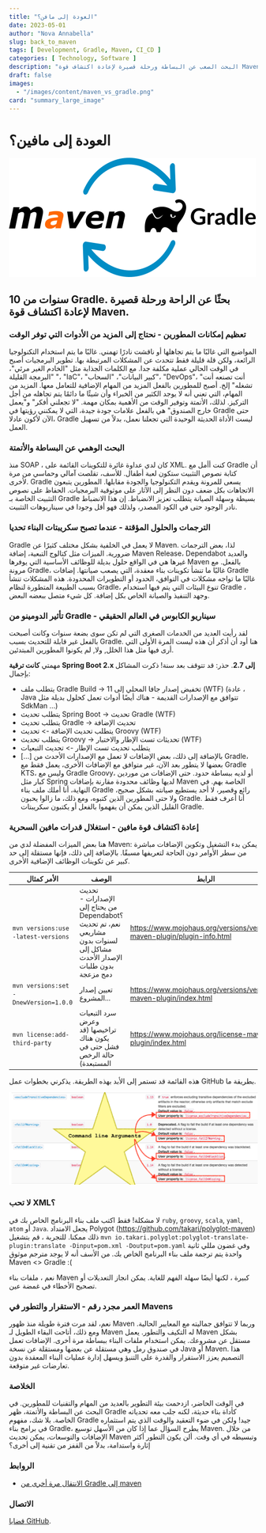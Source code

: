 ```yaml
---
title: "العودة إلى مافن؟"
date: 2023-05-01
author: "Nova Annabella"
slug: back_to_maven
tags: [ Development, Gradle, Maven, CI_CD ]
categories: [ Technology, Software ]
description: "البحث الصعب عن البساطة ورحلة قصيرة لإعادة اكتشاف قوة Maven."
draft: false
images:
  - "/images/content/maven_vs_gradle.png"
card: "summary_large_image"
---
```



# العودة إلى مافين؟

[![maven_vs_gradle](/images/content/maven_vs_gradle.png)](https://phauer.com/2018/moving-back-from-gradle-to-maven/)


## 10 سنوات من Gradle. بحثًا عن الراحة ورحلة قصيرة لإعادة اكتشاف قوة Maven.



### تعظيم إمكانات المطورين - نحتاج إلى المزيد من الأدوات التي توفر الوقت

المواضيع التي غالبًا ما يتم تجاهلها أو ناقشت نادرًا تهمني. غالبًا ما يتم استخدام التكنولوجيا الرائعة، ولكن قلة قليلة فقط
تتحدث عن المشكلات المرتبطة بها. تطوير البرمجيات أصبح في الوقت الحالي عملية مكلفة جدا. مع الكلمات الجذابة مثل "الخادم
الغير مرئي"، "البرمجة القليلة "، "IaC"، "كبير البيانات"، "السحاب"، "DevOps"، "أنت تصنعه أنت تشغله" إلخ. أصبح للمطورين
بالفعل المزيد من المهام الإضافية للتعامل معها. المزيد من المهام، التي تعني أنه لا يوجد الكثير من الخبراء وأن شيئًا ما
دائمًا يتم تجاهله من أجل التركيز. لذلك، الأتمتة وتوفير الوقت من الأهمية بمكان مهمة. "لا تجعلني أفكر" و"يعمل خارج
الصندوق" هي بالفعل علامات جودة جيدة، التي لا يمكنني رؤيتها في Gradle حتى الآن لأكون عادلا، Gradle ليست الأداة الحديثة
الوحيدة التي تجعلنا نعمل، بدلاً من تسهيل العمل.

### البحث الوهمي عن البساطة والأتمتة

منذ SOAP ، كان لدي عداوة غائرة للتكوينات القائمة على XML. كنت أأمل مع Gradle أن كتابة نصوص التثبيت ستكون لعبة أطفال.
للأسف، تقلصت آمالي وحماسي من مرة لأخرى. Gradle يسعى للمرونة ويقدم التكنولوجيا والجودة مقابلها. المطورين يتبعون الاتجاهات
بكل ضعف دون النظر إلى الآثار على موثوقية البرمجيات. الحفاظ على نصوص التثبيت الخاصة بـ Gradle بسيطة وسهلة الصيانة يتطلب
تعزيز الانضباط. إن هذا الانضباط نادر الوجود حتى في الكود المصدر، ولذلك فهو أقل وجودا في سيناريوهات التثبيت.

### الترجمات والحلول المؤقتة - عندما تصبح سكريبتات البناء تحديا

Gradle لا يعمل في الخلفية بشكل مختلف كثيرًا عن Maven. لذا، بعض الترجمات ضرورية. الميزات مثل كتالوج التبعية، إضافة Maven
Release، Dependabot والعديد غيرها هي في الواقع حلول بديلة للوظائف الأساسية التي يوفرها Maven بالفعل. مع مرونة Gradle،
غالبًا ما تنشأ تكوينات بناء معقدة، التي يصعب صيانتها. إضافات Gradle غالبًا ما تواجه مشكلات في التوافق، الحدود أو
التطويرات المحدودة. هذه المشكلات تنشأ بسبب الطبيعة المتطورة لنظام Gradle، تنوع البيئات التي يتم فيها استخدام Gradle ،
وجهد التنفيذ والصيانة الخاص بكل إضافة. كل شيء متصل ببعضه البعض.

### تأثير الدومينو من Gradle - سيناريو الكابوس في العالم الحقيقي

لقد رأيت العديد من الخدمات الصغرى التي لم تكن سوى بضعة سنوات وكانت أصبحت بالفعل غير قابلة للتحديث بسبب Gradle.
هنا أود أن أذكر أن هذه ليست المرة الأولى التي أرى فيها مثل هذا الخلل, ولا, لم يكونوا المطورين المبتدئين.

مهمتي **كانت ترقية Spring Boot 2.x إلى 2.7**. حذر: قد تتوقف بعد سنة! ذكرت المشاكل بإجمال:

* يتطلب ملف Gradle Build -> تخفيض إصدار جافا المحلي إلى 11 (WTF) (عادة ، Java تتوافق مع الإصدارات القديمة - هناك أيضًا أدوات تعمل كحلول بديلة مثل SdkMan ...)
* يتطلب تحديث Spring Boot -> تحديث Gradle (WTF)
* يتطلب تحديث Gradle -> تحديث الإضافة
* يتطلب تحديث الإضافة -> تحديث Groovy (WTF)
* يتطلب تحديث Groovy -> تحديثات تست الإطار والاختبار (WTF)
* يتطلب تحديث تست الإطار -> تحديث التبعيات
* \[...\]
بالإضافة إلى ذلك، بعض الإضافات لا تعمل مع الإصدارات الأحدث من Gradle، بعضها لا يتطور بعد الآن، غير متوافق مع الإضافات الأخرى، يعمل فقط مع Gradle KTS، وليس مع Gradle Groovy، أو لديه ببساطة حدود. حتى الإضافات من موردين كبار مثل Spring لديها وظائف محدودة مقارنة بإضافات Maven الخاصة بهم. في النهاية، أنا أملك ملف بناء Gradle رائع وقصير، لا أحد يستطيع صيانته بشكل صحيح، ولا حتى المطورين الذين كتبوه، ومع ذلك، ما زالوا يحبون Gradle. أنا أعرف فقط القليل الذين يمكن أن يفهموا بالفعل أو يكتبون سكريبتات Gradle.

### إعادة اكتشاف قوة مافين - استغلال قدرات مافين السحرية

هنا بعض الميزات المفضلة لدي من Maven:
يمكن بدء التشغيل وتكوين الإضافات مباشرة من سطر الأوامر دون الحاجة لتعريفها مسبقًا. بالإضافة إلى ذلك، فإنها مستقلة إلى حد كبير عن تكوينات الوظائف الإضافية الأخرى.

| الأمر كمثال                      | الوصف                                                                                                                                    | الرابط                                                                   | 
|-------------------------------------|------------------------------------------------------------------------------------------------------------------------------------------|-------------------------------------------------------------------------|
| `mvn versions:use -latest-versions` | تحديث الإصدارات - من يحتاج إلى Dependabot؟ نعم، تم تحديث مشاريعي لسنوات بدون مشاكل إلى الإصدار الأحدث بدون طلبات دمج مزعجة | https://www.mojohaus.org/versions/versions-maven-plugin/plugin-info.html |
| `mvn versions:set -DnewVersion=1.0.0` | تعيين إصدار المشروع...                                                                                                                    | https://www.mojohaus.org/versions/versions-maven-plugin/index.html      |
| `mvn license:add-third-party`       | سرد التبعيات وعرض تراخيصها (قد يكون هناك فشل حتى في حالة الرخص المستبعدة)                                                              | https://www.mojohaus.org/license-maven-plugin/index.html                | 

هذه القائمة قد تستمر إلى الأبد بهذه الطريقة. يذكرني بخطوات عمل GitHub بطريقة ما.

![args_command_line_plugin_maven](/images/content/maven_plugin_command_line_args.png)


### لا تحب XML؟

لا مشكلة! فقط اكتب ملف بناء البرنامج الخاص بك في `ruby`, `groovy`, `scala`, `yaml`, `atom` أو `Java`. يجعل الامتداد Polygot
(https://github.com/takari/polyglot-maven) ذلك ممكنا. للتجربة ،
قم بتشغيل `mvn io.takari.polyglot:polyglot-translate-plugin:translate -Dinput=pom.xml -Doutput=pom.yaml` وفي غضون مللي ثانية واحدة يتم ترجمة ملف بناء البرنامج الخاص بك. من الأسف أنه لا يوجد مترجم موثوق Maven <> Gradle
:( 

نعم ، ملفات بناء Maven كبيرة ، لكنها أيضًا سهلة الفهم للغاية. يمكن انجاز التعديلات أو تصحيح الأخطاء في غمضة عين.

### العمر مجرد رقم - الاستقرار والتطور في Mavens

نعم، لقد مرت فترة طويلة منذ ظهور Maven وربما لا تتوافق جماليته مع المعايير الحالية. ومع ذلك، أتاحت البقاء الطويل لـ
Maven له التكيف والتطور. يعمل Maven بشكل مستقل عن مشروعك. يمكن استخدام ملفات البناء ببساطة مرة أخرى. الإضافات تعمل في
صندوق رمل وهي مستقلة عن بعضها ومستقلة عن نسخة Java أو Maven. هذا التصميم يعزز الاستقرار والقدرة على التنبؤ ويسهل إدارة
عمليات البناء المعقدة بدون تعارضات غير متوقعة.

### الخلاصة

في الوقت الحاضر، ازدحمت بيئة التطوير بالعديد من المهام والتقنيات للمطورين. في البحث عن البساطة والأتمتة، ظهر Gradle
كأداة بناء حديثة، لكنه جلب معه تحدياته الخاصة. بلا شك، مفهوم Gradle جيد! ولكن في ضوء التعقيد والوقت الذي يتم استثماره في
برامج بناء Gradle، يطرح السؤال عما إذا كان من الأسهل توسيع Maven. من خلال الإضافات والتوسعات، يمكن تحديث Maven وتبسيطه
في أي وقت. ألن يكون التطور أكثر إثارة واستدامة، بدلاً من القفز من تقنية إلى أخرى؟

### الروابط

* [الانتقال مرة أخرى من Gradle إلى maven](https://phauer.com/2018/moving-back-from-gradle-to-maven/)

### الاتصال

[قضايا GitHub](https://github.com/NovaAnnabella/the_unspoken/issues/new/choose).
